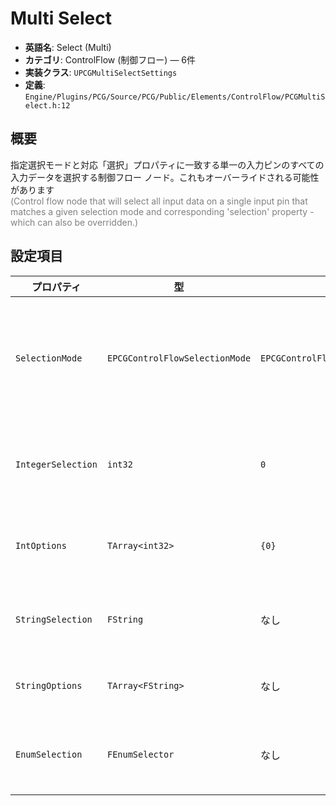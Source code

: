# Multi Select

- **英語名**: Select (Multi)
- **カテゴリ**: ControlFlow (制御フロー) — 6件
- **実装クラス**: `UPCGMultiSelectSettings`
- **定義**: `Engine/Plugins/PCG/Source/PCG/Public/Elements/ControlFlow/PCGMultiSelect.h:12`

## 概要

指定選択モードと対応「選択」プロパティに一致する単一の入力ピンのすべての入力データを選択する制御フロー ノード。これもオーバーライドされる可能性があります<br><span style='color:gray'>(Control flow node that will select all input data on a single input pin that matches a given selection mode and corresponding 'selection' property - which can also be overridden.)</span>

## 設定項目


| プロパティ | 型 | 初期値 | 説明 |
| --- | --- | --- | --- |
| `SelectionMode` | `EPCGControlFlowSelectionMode` | `EPCGControlFlowSelectionMode::Integer` | 入力選択に使用する値の種類（整数／文字列／列挙）。 |
| `IntegerSelection` | `int32` | `0` | `Integer` モードで選択する入力ピン番号。 |
| `IntOptions` | `TArray<int32>` | `{0}` | `Integer` モードでの選択候補。 |
| `StringSelection` | `FString` | なし | `String` モードで選択するキー。 |
| `StringOptions` | `TArray<FString>` | なし | `String` モードの選択肢。 |
| `EnumSelection` | `FEnumSelector` | なし | `Enum` モードで使用する列挙値。 |
